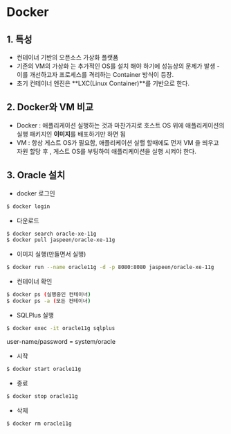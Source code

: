 # Docker

## 1. 특성
   - 컨테이너 기반의 오픈소스 가상화 플랫폼
 - 기존의 VM의 가상화 는 추가적인 OS를 설치 해야 하기에 성능상의 문제가 발생 - 이를 개선하고자 프로세스를 격리하는 Container 방식이 등장.
 - 초기 컨테이너 엔진은 **LXC(Linux Container)**를 기반으로 한다.



## 2. Docker와 VM 비교
   - Docker : 애플리케이션 실행하는 것과 마찬가지로 호스트 OS 위에 애플리케이션의 실행 패키지인 **이미지**를 배포하기만 하면 됨
- VM : 항상 게스트 OS가 필요함, 애플리케이션 실핼 할때에도 먼저 VM 을 띄우고 자원 할당 후 , 게스트 OS를 부팅하여 애플리케이션을 실행 시켜야 한다.

## 3. Oracle 설치
 - docker 로그인
```bash
$ docker login
```
 - 다운로드
```bash
$ docker search oracle-xe-11g
$ docker pull jaspeen/oracle-xe-11g
```
 - 이미지 실행(만들면서 실행)
```bash
$ docker run --name oracle11g -d -p 8080:8080 jaspeen/oracle-xe-11g
```
 - 컨테이너 확인
```bash
$ docker ps (실행중인 컨테이너)
$ docker ps -a (모든 컨테이너)
```
 - SQLPlus 실행
```bash
$ docker exec -it oracle11g sqlplus
```
user-name/password = system/oracle
 - 시작
```bash
$ docker start oracle11g
```
 - 종료
```bash
$ docker stop oracle11g
```
 - 삭제
```bash
$ docker rm oracle11g
```
